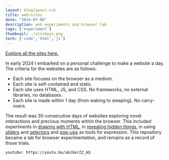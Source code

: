 ```yaml
---
layout: bloglayout.njk
title: web~sites
date: "2024-07-06"
description: web experiments and browser lab
tags: ['experiment']
thumbnail: ./stickeys.png
tech: ['code','html','js']
---
```

[Explore all the sites here.](https://leils.github.io/web-sites/)

In early 2024 I embarked on a personal challenge to make a website a day. 
The criteria for the websites are as follows: 

- Each site focuses on the browser as a medium. 
- Each site is self-contained and static. 
- Each site uses HTML, JS, and CSS. No frameworks, no external libraries, no databases. 
- Each site is made within 1 day (from waking to sleeping). No carry-overs. 

The result was 30 consecutive days of websites exploring novel interactions and precious moments within the browser. This included experiments in [drawing with HTML](https://leils.github.io/web-sites/asterisk_drawing.html), in [revealing hidden things](https://leils.github.io/web-sites/flashlight.html), in using [sliders](https://leils.github.io/web-sites/10to10.html) and [selectors](https://leils.github.io/web-sites/ripple.html) and [pop-ups](https://leils.github.io/web-sites/stickynotebrain.html) as tools for expression. 
This repository became a lab for browser experimentation, and remains as a record of those trials. 

`youtube: https://youtu.be/abJGerZZ_AQ`